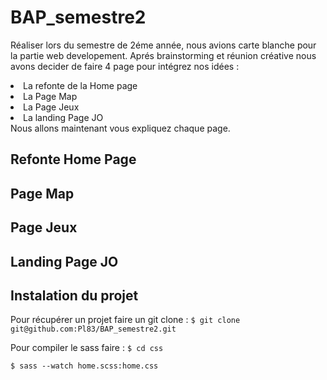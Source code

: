 ﻿# BAP_semestre2
Réaliser lors du semestre de 2éme année, nous avions carte blanche pour la partie web developement. 
Aprés brainstorming et réunion créative nous avons decider de faire 4 page pour intégrez nos idées : 
  <li> La refonte de la Home page </li>
  <li> La Page Map </li>
  <li> La Page Jeux </li>
  <li> La landing Page JO </li>
 Nous allons maintenant vous expliquez chaque page.
 
 ## Refonte Home Page
 
 ## Page Map
 
 ## Page Jeux
 
 ## Landing Page JO
 
 ## Instalation du projet
 Pour récupérer un projet faire un git clone : 
 `$ git clone git@github.com:Pl83/BAP_semestre2.git`
 
 Pour compiler le sass faire : 
 `$ cd css` 
 
 `$ sass --watch home.scss:home.css`
 


